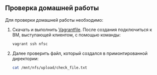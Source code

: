 ## Проверка домашней работы

Для проверки домашней работы необходимо:

1. Скачать и выполнить [Vagrantfile](https://raw.githubusercontent.com/Sveryatelin/Home_work_OTUS_LP/refs/heads/main/Lesson6/Vagrantfile). После создания подключиться к ВМ, выступающей клиентом, с помощью команды:
   ```sh
   vagrant ssh nfsc
   ```

2. Далее проверить файл, который создался в примонтированной директории:
   ```sh
   cat /mnt/nfs/upload/check_file.txt
  
